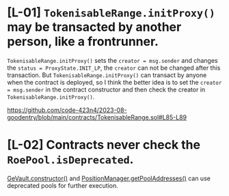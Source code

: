 # [L-01] `TokenisableRange.initProxy()` may be transacted by another person, like a frontrunner.

`TokenisableRange.initProxy()` sets the `creator = msg.sender` and changes the `status = ProxyState.INIT_LP`, the `creator` can not be changed after this transaction. But `TokenisableRange.initProxy()` can transact by anyone when the contract is deployed, so I think the better idea is to set the `creator = msg.sender` in the contract constructor and then check the creator in `TokenisableRange.initProxy()`.

https://github.com/code-423n4/2023-08-goodentry/blob/main/contracts/TokenisableRange.sol#L85-L89

# [L-02] Contracts never check the `RoePool.isDeprecated`.
[GeVault.constructor()](https://github.com/code-423n4/2023-08-goodentry/blob/main/contracts/GeVault.sol#L83) and [PositionManager.getPoolAddresses()](https://github.com/code-423n4/2023-08-goodentry/blob/main/contracts/PositionManager/PositionManager.sol#L67) can use deprecated pools for further execution.



